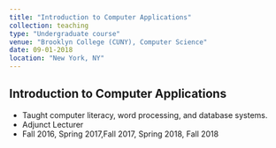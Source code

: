 ```yaml
---
title: "Introduction to Computer Applications"
collection: teaching
type: "Undergraduate course"
venue: "Brooklyn College (CUNY), Computer Science"
date: 09-01-2018
location: "New York, NY"
---
```


## Introduction to Computer Applications

* Taught computer literacy, word processing, and database systems.
* Adjunct Lecturer
* Fall 2016, Spring 2017,Fall 2017, Spring 2018, Fall 2018
